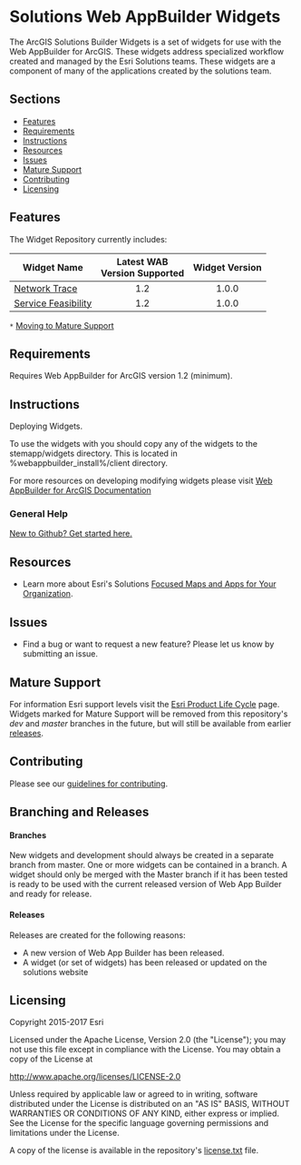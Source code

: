 # Solutions Web AppBuilder Widgets

The ArcGIS Solutions Builder Widgets is a set of widgets for use with the Web AppBuilder for ArcGIS. These widgets address specialized workflow created and managed by the Esri Solutions teams. These widgets are a component of many of the applications created by the solutions team.

## Sections

* [Features](#features)
* [Requirements](#requirements)
* [Instructions](#instructions)
* [Resources](#resources)
* [Issues](#issues)
* [Mature Support](#mature-support)
* [Contributing](#contributing)
* [Licensing](#licensing)

## Features

The Widget Repository currently includes:

| Widget Name | Latest WAB<br>Version Supported | Widget Version |
|----------------------------------------------------------------------|:-------------------------------:|:-----------------------------------------------------:|
| [Network Trace](./NetworkTrace/README.md) | 1.2 | 1.0.0 |
| [Service Feasibility](./ServiceFeasibility/README.md) | 1.2 | 1.0.0 |

`*` [Moving to Mature Support](#mature-support)

## Requirements

Requires Web AppBuilder for ArcGIS version 1.2 (minimum).

## Instructions

Deploying Widgets.

To use the widgets with you should copy any of the widgets to the stemapp/widgets directory. This is located in %webappbuilder_install%/client directory.

For more resources on developing modifying widgets please visit
[Web AppBuilder for ArcGIS Documentation](http://doc.arcgis.com/en/web-appbuilder/)

### General Help

[New to Github? Get started here.](http://htmlpreview.github.com/?https://github.com/Esri/esri.github.com/blob/master/help/esri-getting-to-know-github.html)
 
## Resources

* Learn more about Esri's Solutions [Focused Maps and Apps for Your Organization](http://solutions.arcgis.com/).

## Issues

* Find a bug or want to request a new feature?  Please let us know by submitting an issue.

## Mature Support

For information Esri support levels visit the [Esri Product Life Cycle](http://support.esri.com/other-resources/product-life-cycle) page. Widgets marked for Mature Support will be removed from this repository's *dev* and *master* branches in the future, but will still be available from earlier [releases](https://github.com/Esri/solutions-webappbuilder-widgets/releases).

## Contributing

Please see our [guidelines for contributing](CONTRIBUTING.md).

## Branching and Releases

#### Branches ####

New widgets and development should always be created in a separate branch from master. One or more widgets can be contained in a branch. A widget should only be merged with the Master branch if it has been tested is ready to be used with the current released version of Web App Builder and ready for release.

#### Releases ####

Releases are created for the following reasons:
- A new version of Web App Builder has been released.
- A widget (or set of widgets) has been released or updated on the solutions website

## Licensing

Copyright 2015-2017 Esri

Licensed under the Apache License, Version 2.0 (the "License");
you may not use this file except in compliance with the License.
You may obtain a copy of the License at

   http://www.apache.org/licenses/LICENSE-2.0

Unless required by applicable law or agreed to in writing, software
distributed under the License is distributed on an "AS IS" BASIS,
WITHOUT WARRANTIES OR CONDITIONS OF ANY KIND, either express or implied.
See the License for the specific language governing permissions and
limitations under the License.

A copy of the license is available in the repository's
[license.txt](license.txt) file.

<!--- No Longer Used:
[](Esri Tags: ArcGISSolutions ArcGIS Defense and Intelligence Military Environment Planning Analysis Local-Government Local Government State-Government State Government Emergency-Management Emergency Management Utilities Military-Tools-for-ArcGIS)
[](Esri Language: Javascript)
-->